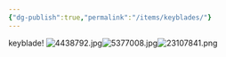 ```yaml
---
{"dg-publish":true,"permalink":"/items/keyblades/"}
---
```


keyblade!
![4438792.jpg](/img/user/4438792.jpg)![5377008.jpg](/img/user/5377008.jpg)![23107841.png](/img/user/23107841.png)